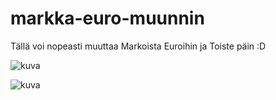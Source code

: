 # markka-euro-muunnin
Tällä voi nopeasti muuttaa Markoista Euroihin ja Toiste päin :D

![kuva](https://github.com/mazkdevf/markka-euro-muunnin/assets/79049205/ec45e6b4-4f24-4413-9221-4735d8d2266c)

![kuva](https://github.com/mazkdevf/markka-euro-muunnin/assets/79049205/c4604421-c26b-48b0-938c-9658d19161e0)
